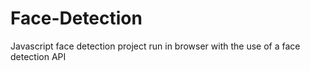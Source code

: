 # Face-Detection

Javascript face detection project run in browser with the use of a face detection API
